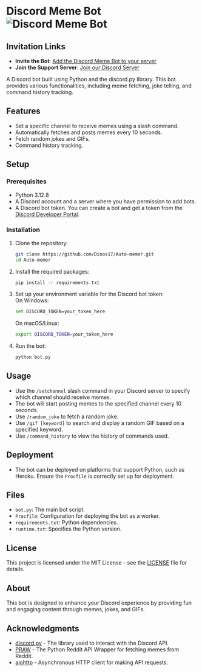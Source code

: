 # Discord Meme Bot ![Discord Meme Bot](https://img.shields.io/badge/Discord-Bot-blue?style=flat&logo=discord)

## Invitation Links

- **Invite the Bot**: [Add the Discord Meme Bot to your server](https://discord.com/oauth2/authorize?client_id=1325110227225546854&permissions=2147600384&integration_type=0&scope=bot+applications.commands)
- **Join the Support Server**: [Join our Discord Server](https://discord.gg/QegFaGhmmq)

A Discord bot built using Python and the discord.py library. This bot provides various functionalities, including meme fetching, joke telling, and command history tracking.

## Features

- Set a specific channel to receive memes using a slash command.
- Automatically fetches and posts memes every 10 seconds.
- Fetch random jokes and GIFs.
- Command history tracking.

## Setup

### Prerequisites

- Python 3.12.8
- A Discord account and a server where you have permission to add bots.
- A Discord bot token. You can create a bot and get a token from the [Discord Developer Portal](https://discord.com/developers/applications).

### Installation

1. Clone the repository:  
   ```bash
   git clone https://github.com/Dinos17/Auto-memer.git  
   cd Auto-memer
   ```

2. Install the required packages:  
   ```bash
   pip install -r requirements.txt
   ```

3. Set up your environment variable for the Discord bot token:  
   On Windows:  
   ```bash
   set DISCORD_TOKEN=your_token_here  
   ```  
   On macOS/Linux:  
   ```bash
   export DISCORD_TOKEN=your_token_here
   ```

4. Run the bot:  
   ```bash
   python bot.py
   ```

## Usage

- Use the `/setchannel` slash command in your Discord server to specify which channel should receive memes.
- The bot will start posting memes to the specified channel every 10 seconds.
- Use `/random_joke` to fetch a random joke.
- Use `/gif [keyword]` to search and display a random GIF based on a specified keyword.
- Use `/command_history` to view the history of commands used.

## Deployment

- The bot can be deployed on platforms that support Python, such as Heroku. Ensure the `Procfile` is correctly set up for deployment.

## Files

- `bot.py`: The main bot script.
- `Procfile`: Configuration for deploying the bot as a worker.
- `requirements.txt`: Python dependencies.
- `runtime.txt`: Specifies the Python version.

## License

This project is licensed under the MIT License - see the [LICENSE](LICENSE) file for details.

## About

This bot is designed to enhance your Discord experience by providing fun and engaging content through memes, jokes, and GIFs.

## Acknowledgments

- [discord.py](https://discordpy.readthedocs.io/en/stable/) - The library used to interact with the Discord API.
- [PRAW](https://praw.readthedocs.io/en/latest/) - The Python Reddit API Wrapper for fetching memes from Reddit.
- [aiohttp](https://docs.aiohttp.org/en/stable/) - Asynchronous HTTP client for making API requests.

